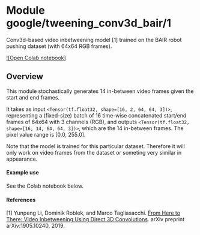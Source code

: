 # Module google/tweening_conv3d_bair/1
Conv3d-based video inbetweening model [1] trained on the BAIR robot pushing
dataset (with 64x64 RGB frames).

<!-- dataset: bair -->
<!-- asset-path: legacy -->
<!-- module-type: video-generation -->
<!-- network-architecture: other -->
<!-- fine-tunable: false -->
<!-- format: hub -->

[![Open Colab notebook]](https://colab.research.google.com/github/tensorflow/hub/blob/master/examples/colab/tweening_conv3d.ipynb)

## Overview

This module stochastically generates 14 in-between video frames given the start
and end frames.

It takes as input `<Tensor(tf.float32, shape=[16, 2, 64, 64, 3])>`, representing
a (fixed-size) batch of 16 time-wise concatenated start/end frames of 64x64 with
3 channels (RGB), and outputs `<Tensor(tf.float32, shape=[16, 14, 64, 64, 3])>`,
which are the 14 in-between frames. The pixel value range is \[0.0, 255.0\].

Note that the model is trained for this particular dataset. Therefore it will
only work on video frames from the dataset or someting very similar in
appearance.

#### Example use

See the Colab notebook below.

#### References

[1] Yunpeng Li, Dominik Roblek, and Marco Tagliasacchi.
[From Here to There: Video Inbetweening Using Direct 3D Convolutions](https://arxiv.org/abs/1905.10240).
arXiv preprint arXiv:1905.10240, 2019.
